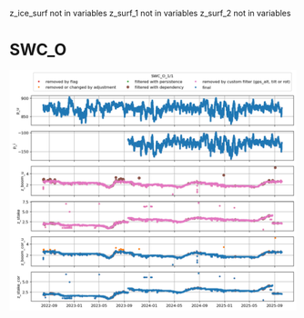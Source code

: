 z_ice_surf not in variables
z_surf_1 not in variables
z_surf_2 not in variables
# SWC_O
![](../figures/flags/SWC_O_0.png)
 

